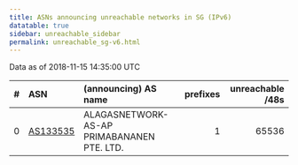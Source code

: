 ```yaml
---
title: ASNs announcing unreachable networks in SG (IPv6)
datatable: true
sidebar: unreachable_sidebar
permalink: unreachable_sg-v6.html
---
```


Data as of 2018-11-15 14:35:00 UTC


<div class="datatable-begin"></div>

|   # | ASN                                      | (announcing) AS name                       |   prefixes |   unreachable /48s |
|----:|:-----------------------------------------|:-------------------------------------------|-----------:|-------------------:|
|   0 | [AS133535](unreachable_AS133535-v6.html) | ALAGASNETWORK-AS-AP PRIMABANANEN PTE. LTD. |          1 |              65536 |

<div class="datatable-end"></div>